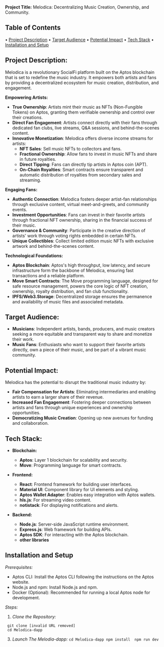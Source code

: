 **Project Title:** Melodica: Decentralizing Music Creation, Ownership, and Community.

## Table of Contents

•⁠  ⁠[Project Description](#project-description)
•⁠  ⁠[Target Audience](#target-audience)
•⁠  ⁠[Potential Impact](#potential-impact)
•⁠  ⁠[Tech Stack](#tech-stack)
•⁠  ⁠[Installation and Setup](#installation-and-setup)


## Project Description:

Melodica is a revolutionary SocialFi platform built on the Aptos blockchain that is set to redefine the music industry. It empowers both artists and fans by providing a decentralized ecosystem for music creation, distribution, and engagement.

**Empowering Artists:**

- **True Ownership**: Artists mint their music as NFTs (Non-Fungible Tokens) on Aptos, granting them verifiable ownership and control over their creations.
- **Direct Fan Engagement**: Artists connect directly with their fans through dedicated fan clubs, live streams, Q&A sessions, and behind-the-scenes content.
- **Innovative Monetization**: Melodica offers diverse income streams for artists:
   - **NFT Sales**: Sell music NFTs to collectors and fans.
   - **Fractional Ownership**: Allow fans to invest in music NFTs and share in future royalties.
   - **Direct Tipping**: Fans can directly tip artists in Aptos coin (APT).
   - **On-Chain Royalties**: Smart contracts ensure transparent and automatic distribution of royalties from secondary sales and streaming.

**Engaging Fans:**

- **Authentic Connection**: Melodica fosters deeper artist-fan relationships through exclusive content, virtual meet-and-greets, and community events.
- **Investment Opportunities**: Fans can invest in their favorite artists through fractional NFT ownership, sharing in the financial success of their music.
- **Governance & Community**: Participate in the creative direction of artists' work through voting rights embedded in certain NFTs.
- **Unique Collectibles**: Collect limited edition music NFTs with exclusive artwork and behind-the-scenes content.

**Technological Foundations:**

- **Aptos Blockchain**: Aptos's high throughput, low latency, and secure infrastructure form the backbone of Melodica, ensuring fast transactions and a reliable platform.
- **Move Smart Contracts**: The Move programming language, designed for safe resource management, powers the core logic of NFT creation, ownership, royalty distribution, and fan club functionality.
- **IPFS/Web3.Storage**: Decentralized storage ensures the permanence and availability of music files and associated metadata.


## Target Audience:

-  **Musicians**: Independent artists, bands, producers, and music creators seeking a more equitable and transparent way to share and monetize their work.
-  **Music Fans**: Enthusiasts who want to support their favorite artists directly, own a piece of their music, and be part of a vibrant music community.

## Potential Impact:

Melodica has the potential to disrupt the traditional music industry by:

- **Fair Compensation for Artists**: Eliminating intermediaries and enabling artists to earn a larger share of their revenue.
- **Increased Fan Engagement**: Fostering deeper connections between artists and fans through unique experiences and ownership opportunities.
- **Democratizing Music Creation**: Opening up new avenues for funding and collaboration.

## Tech Stack:

- **Blockchain:**
   - **Aptos**: Layer 1 blockchain for scalability and security.
   - **Move**: Programming language for smart contracts.

- **Frontend:**
    - **React**: Frontend framework for building user interfaces.
    - **Material UI**: Component library for UI elements and styling.
    - **Aptos Wallet Adapter**: Enables easy integration with Aptos wallets.
    - **hls.js**: For streaming video content.
    - **notistack**: For displaying notifications and alerts.

- **Backend:**
    - **Node.js**: Server-side JavaScript runtime environment.
    - **Express.js**: Web framework for building APIs.
    - **Aptos SDK**: For interacting with the Aptos blockchain.
    - **other libraries**

## Installation and Setup

*Prerequisites:*

*   Aptos CLI: Install the Aptos CLI following the instructions on the Aptos website.
*   Node.js and npm: Install Node.js and npm.
*   Docker (Optional): Recommended for running a local Aptos node for development.

*Steps:*

1.  *Clone the Repository:*
   ```
    git clone [invalid URL removed]
    cd Melodica-dapp
```

3.  *Launch The Melodia-dapp:*
    ⁠```
    cd Melodica-dapp
    npm install 
    npm run dev ```
